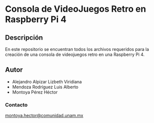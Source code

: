 # Consola de VideoJuegos Retro en Raspberry Pi 4

## Descripción
En este repositorio se encuentran todos los archivos requeridos para la creación de una consola de videojuegos retro en una Raspberry Pi 4.

## Autor
* Alejandro Alpizar Lizbeth Viridiana
* Mendoza Rodríguez Luis Alberto
* Montoya Pérez Héctor

### Contacto
montoya.hector@comunidad.unam.mx
